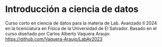 # Introducción a ciencia de datos
Curso corto en ciencia de datos para la materia de Lab. Avanzado II 2024 en la licenciatura en Física de la Universidad de El Salvador.
Basado en el curso diseñado por Carlos Alberto Vaquera Araujo: https://github.com/Vaquera-Araujo/LabAv2023
